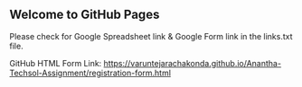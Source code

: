 ## Welcome to GitHub Pages

Please check for Google Spreadsheet link & Google Form link in the links.txt file.

GitHub HTML Form Link:
https://varuntejarachakonda.github.io/Anantha-Techsol-Assignment/registration-form.html
